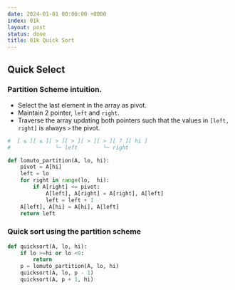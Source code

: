 ```yaml
---
date: 2024-01-01 00:00:00 +0000
index: 01k
layout: post
status: done
title: 01k Quick Sort
---
```

## Quick Select
### Partition Scheme intuition.
- Select the last element in the array as pivot.
- Maintain 2 pointer, `left` and `right`. 
- Traverse the array updating both pointers such that the values in  `[left, right]` is always `>` the pivot.

```python
#  [ ≤ ][ ≤ ][ > ][ > ][ > ][ > ][ ? ][ hi ]     
#              └─ left        └─ right 

def lomuto_partition(A, lo, hi):
    pivot = A[hi]
    left = lo
    for right in range(lo,  hi): 
        if A[right] <= pivot:
            A[left], A[right] = A[right], A[left]
            left = left + 1
    A[left], A[hi] = A[hi], A[left]
    return left
```

### Quick sort using the partition scheme
```python
def quicksort(A, lo, hi):
    if lo >=hi or lo <0:
        return 
    p = lomuto_partition(A, lo, hi)
    quicksort(A, lo, p - 1)
    quicksort(A, p + 1, hi)
```